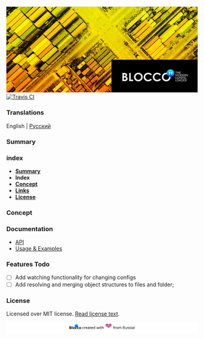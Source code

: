 ![Blocco❜❜ - modern config loader for node.js](./docs/images/banner.jpg)
[![Travis CI](https://api.travis-ci.org/ShadyMind/Blocco.svg?branch=master)](https://travis-ci.org/ShadyMind/Blocco)
### __Translations__
English | [Русский](./docs/ru_RU/00-readme.md)
### Summary

### index
- [__Summary__](#summary)
- __Index__
- [__Concept__](#concept)
- [__Links__](#links)
- [__License__](#license)

### Concept


### Documentation
* [API](./docs/en_US/01-api.md)
* [Usage & Examples](./docs/en_US/02-usage-examples.md)

### Features Todo
* [ ] Add watching functionality for changing configs
* [ ] Add resolving and merging object structures to files and folder;

### License
Licensed over MIT license. [Read license text](./docs/en_US/99-license.md).

![](./docs/images/footer.svg)